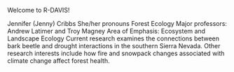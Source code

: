 Welcome to R-DAVIS! 

Jennifer (Jenny) Cribbs
She/her pronouns
Forest Ecology 
Major professors: Andrew Latimer and Troy Magney
Area of Emphasis: Ecosystem and Landscape Ecology
Current research examines the connections between bark beetle and drought interactions in the southern Sierra Nevada. Other research interests include how fire and snowpack changes associated with climate change affect forest health. 